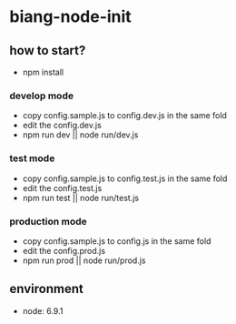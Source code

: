 # biang-node-init

## how to start?

* npm install

### develop mode

* copy config.sample.js to config.dev.js in the same fold
* edit the config.dev.js
* npm run dev || node run/dev.js

### test mode

* copy config.sample.js to config.test.js in the same fold
* edit the config.test.js
* npm run test || node run/test.js

### production mode

* copy config.sample.js to config.js in the same fold
* edit the config.prod.js
* npm run prod || node run/prod.js

## environment

* node: 6.9.1
